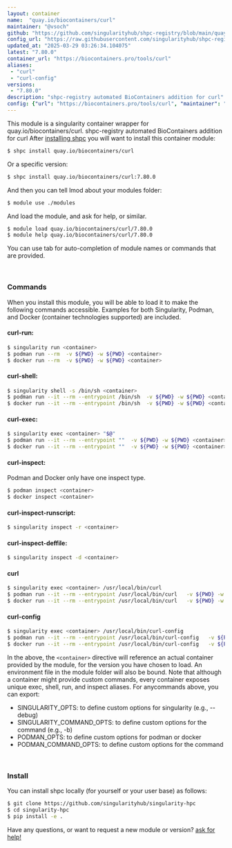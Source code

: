 ```yaml
---
layout: container
name:  "quay.io/biocontainers/curl"
maintainer: "@vsoch"
github: "https://github.com/singularityhub/shpc-registry/blob/main/quay.io/biocontainers/curl/container.yaml"
config_url: "https://raw.githubusercontent.com/singularityhub/shpc-registry/main/quay.io/biocontainers/curl/container.yaml"
updated_at: "2025-03-29 03:26:34.104075"
latest: "7.80.0"
container_url: "https://biocontainers.pro/tools/curl"
aliases:
 - "curl"
 - "curl-config"
versions:
 - "7.80.0"
description: "shpc-registry automated BioContainers addition for curl"
config: {"url": "https://biocontainers.pro/tools/curl", "maintainer": "@vsoch", "description": "shpc-registry automated BioContainers addition for curl", "latest": {"7.80.0": "sha256:02612444381847547416743657819f1d360fd3ac49bcff68faaf100db77ae597"}, "tags": {"7.80.0": "sha256:02612444381847547416743657819f1d360fd3ac49bcff68faaf100db77ae597"}, "docker": "quay.io/biocontainers/curl", "aliases": {"curl": "/usr/local/bin/curl", "curl-config": "/usr/local/bin/curl-config"}}
---
```


This module is a singularity container wrapper for quay.io/biocontainers/curl.
shpc-registry automated BioContainers addition for curl
After [installing shpc](#install) you will want to install this container module:


```bash
$ shpc install quay.io/biocontainers/curl
```

Or a specific version:

```bash
$ shpc install quay.io/biocontainers/curl:7.80.0
```

And then you can tell lmod about your modules folder:

```bash
$ module use ./modules
```

And load the module, and ask for help, or similar.

```bash
$ module load quay.io/biocontainers/curl/7.80.0
$ module help quay.io/biocontainers/curl/7.80.0
```

You can use tab for auto-completion of module names or commands that are provided.

<br>

### Commands

When you install this module, you will be able to load it to make the following commands accessible.
Examples for both Singularity, Podman, and Docker (container technologies supported) are included.

#### curl-run:

```bash
$ singularity run <container>
$ podman run --rm  -v ${PWD} -w ${PWD} <container>
$ docker run --rm  -v ${PWD} -w ${PWD} <container>
```

#### curl-shell:

```bash
$ singularity shell -s /bin/sh <container>
$ podman run --it --rm --entrypoint /bin/sh  -v ${PWD} -w ${PWD} <container>
$ docker run --it --rm --entrypoint /bin/sh  -v ${PWD} -w ${PWD} <container>
```

#### curl-exec:

```bash
$ singularity exec <container> "$@"
$ podman run --it --rm --entrypoint ""  -v ${PWD} -w ${PWD} <container> "$@"
$ docker run --it --rm --entrypoint ""  -v ${PWD} -w ${PWD} <container> "$@"
```

#### curl-inspect:

Podman and Docker only have one inspect type.

```bash
$ podman inspect <container>
$ docker inspect <container>
```

#### curl-inspect-runscript:

```bash
$ singularity inspect -r <container>
```

#### curl-inspect-deffile:

```bash
$ singularity inspect -d <container>
```


#### curl

```bash
$ singularity exec <container> /usr/local/bin/curl
$ podman run --it --rm --entrypoint /usr/local/bin/curl   -v ${PWD} -w ${PWD} <container> -c " $@"
$ docker run --it --rm --entrypoint /usr/local/bin/curl   -v ${PWD} -w ${PWD} <container> -c " $@"
```


#### curl-config

```bash
$ singularity exec <container> /usr/local/bin/curl-config
$ podman run --it --rm --entrypoint /usr/local/bin/curl-config   -v ${PWD} -w ${PWD} <container> -c " $@"
$ docker run --it --rm --entrypoint /usr/local/bin/curl-config   -v ${PWD} -w ${PWD} <container> -c " $@"
```



In the above, the `<container>` directive will reference an actual container provided
by the module, for the version you have chosen to load. An environment file in the
module folder will also be bound. Note that although a container
might provide custom commands, every container exposes unique exec, shell, run, and
inspect aliases. For anycommands above, you can export:

 - SINGULARITY_OPTS: to define custom options for singularity (e.g., --debug)
 - SINGULARITY_COMMAND_OPTS: to define custom options for the command (e.g., -b)
 - PODMAN_OPTS: to define custom options for podman or docker
 - PODMAN_COMMAND_OPTS: to define custom options for the command

<br>

### Install

You can install shpc locally (for yourself or your user base) as follows:

```bash
$ git clone https://github.com/singularityhub/singularity-hpc
$ cd singularity-hpc
$ pip install -e .
```

Have any questions, or want to request a new module or version? [ask for help!](https://github.com/singularityhub/singularity-hpc/issues)